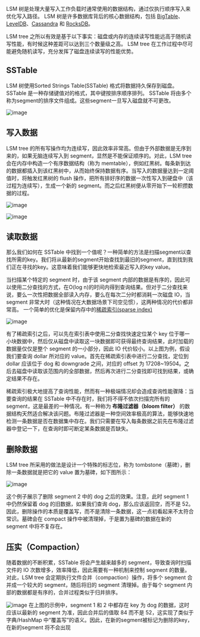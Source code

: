 LSM 树是处理大量写入工作负载时通常使用的数据结构，通过仅执行顺序写入来优化写入路径。 LSM 树是许多数据库背后的核心数据结构，包括 [BigTable](https://cloud.google.com/bigtable)、[LevelDB](https://github.com/google/leveldb)、[Cassandra](https://cassandra.apache.org/_/index.html) 和 [RocksDB](https://rocksdb.org/)。

LSM tree 之所以有效是基于以下事实：磁盘或内存的连续读写性能远高于随机读写性能，有时候这种差距可以达到三个数量级之高。
LSM tree 在工作过程中尽可能避免随机读写，充分发挥了磁盘连续读写的性能优势。

## SSTable

LSM 树使用Sorted Strings Table(SSTable) 格式将数据持久保存到磁盘。SSTable 是一种存储键值对的格式，其中键按排序顺序排列。 SSTable 将由多个称为segment的排序文件组成。这些segment一旦写入磁盘就不可更改。

![image](https://github.com/parkma99/parkma99.github.io/assets/84610851/c0c00fc3-0b41-4328-ad97-b9a31c4b843e)

## 写入数据
LSM tree 的所有写操作均为连续写，因此效率非常高。但由于外部数据是无序到来的，如果无脑连续写入到 segment，显然是不能保证顺序的。对此，LSM tree 会在内存中构造一个有序数据结构（称为 memtable），例如红黑树。每条新到达的数据都插入到该红黑树中，从而始终保持数据有序。当写入的数据量达到一定阈值时，将触发红黑树的 flush 操作，把所有排好序的数据一次性写入到硬盘中（该过程为连续写），生成一个新的 segment。而之后红黑树便从零开始下一轮积攒数据的过程。

![image](https://github.com/parkma99/parkma99.github.io/assets/84610851/89e28c16-455c-4ab2-9c53-7a81ebf6d065)

![image](https://github.com/parkma99/parkma99.github.io/assets/84610851/2c78b596-9aa5-4af1-8f98-4bc882ca336a)

## 读取数据

那么我们如何在 SSTable 中找到一个值呢？一种简单的方法是扫描segment以查找所需的key。我们将从最新的segment开始查找到最旧的segment，直到找到我们正在寻找的key。这意味着我们能够更快地检索最近写入的key value。

当扫描某个特定的 segment 时，由于该 segment 内部的数据是有序的，因此可以使用二分查找的方式，在O(log n)的时间内得到查询结果。但对于二分查找来说，要么一次性把数据全部读入内存，要么在每次二分时都消耗一次磁盘 IO，当 segment 非常大时（这种情况在大数据场景下司空见惯），这两种情况的代价都非常高。
一个简单的优化是保留内存中的[稀疏索引(sparse index)](https://yetanotherdevblog.com/dense-vs-sparse-indexes/)

![image](https://github.com/parkma99/parkma99.github.io/assets/84610851/85a7dc4b-5f25-4e6f-bfb5-90d578522446)

有了稀疏索引之后，可以先在索引表中使用二分查找快速定位某个 key 位于哪一小块数据中，然后仅从磁盘中读取这一块数据即可获得最终查询结果，此时加载的数据量仅仅是整个 segment 的一小部分，因此 IO 代价较小。以上图为例，假设我们要查询 dollar 所对应的 value。首先在稀疏索引表中进行二分查找，定位到 dollar 应该位于 dog 和 downgrade 之间，对应的 offset 为 17208~19504。之后去磁盘中读取该范围内的全部数据，然后再次进行二分查找即可找到结果，或确定结果不存在。

稀疏索引极大地提高了查询性能，然而有一种极端情况却会造成查询性能骤降：当要查询的结果在 SSTable 中不存在时，我们将不得不依次扫描完所有的 segment，这是最差的一种情况。有一种称为 **布隆过滤器（bloom filter）** 的数据结构天然适合解决该问题。布隆过滤器是一种空间效率极高的算法，能够快速地检测一条数据是否在数据集中存在。我们只需要在写入每条数据之前先在布隆过滤器中登记一下，在查询时即可断定某条数据是否缺失。

## 删除数据

LSM tree 所采用的做法是设计一个特殊的标志位，称为 tombstone（墓碑），删除一条数据就是把它的 value 置为墓碑，如下图所示：

![image](https://github.com/parkma99/parkma99.github.io/assets/84610851/7a2bb334-d256-4a55-a2a2-a2f8ec5c6492)

这个例子展示了删除 segment 2 中的 dog 之后的效果。注意，此时 segment 1 中仍然保留着 dog 的旧数据，如果我们查询 dog，那么应该返回空，而不是 52。因此，删除操作的本质是覆盖写，而不是清除一条数据，这一点初看起来不太符合常识。墓碑会在 compact 操作中被清理掉，于是置为墓碑的数据在新的 segment 中将不复存在。

## 压实（Compaction）

随着数据的不断积累，SSTable 将会产生越来越多的 segment，导致查询时扫描文件的 IO 次数增多，效率降低，因此需要有一种机制来控制 segment 的数量。对此，LSM tree 会定期执行文件合并（compaction）操作，将多个 segment 合并成一个较大的 segment，随后将旧的 segment 清理掉。由于每个 segment 内部的数据都是有序的，合并过程类似于归并排序。

![image](https://github.com/parkma99/parkma99.github.io/assets/84610851/31ec315c-f2dc-42c0-9c52-dfa10439c361)
在上图的示例中，segment 1 和 2 中都存在 key 为 dog 的数据，这时应该以最新的 segment 为准，因此合并后的值取 84 而不是 52，这实现了类似于字典/HashMap 中“覆盖写”的语义。因此，在新的segment被标记为删除的key， 在新的segment 将不会出现

